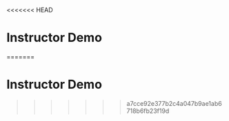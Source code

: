 <<<<<<< HEAD
# Instructor Demo
=======
# Instructor Demo
>>>>>>> a7cce92e377b2c4a047b9ae1ab6718b6fb23f19d
